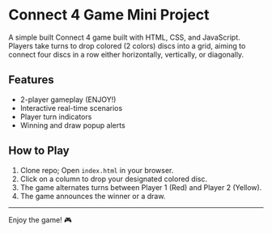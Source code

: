 # Connect 4 Game Mini Project

A simple built Connect 4 game built with HTML, CSS, and JavaScript. Players take turns to drop colored (2 colors) discs into a grid, aiming to connect four discs in a row either horizontally, vertically, or diagonally.

## Features
- 2-player gameplay (ENJOY!)
- Interactive real-time scenarios
- Player turn indicators
- Winning and draw popup alerts

## How to Play
1. Clone repo; Open `index.html` in your browser.
2. Click on a column to drop your designated colored disc.
3. The game alternates turns between Player 1 (Red) and Player 2 (Yellow).
4. The game announces the winner or a draw.

---

Enjoy the game! 🎮
